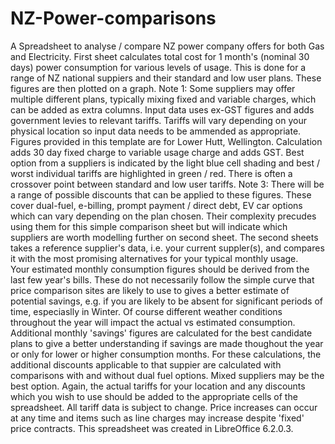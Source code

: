# NZ-Power-comparisons
A Spreadsheet to analyse / compare NZ power company offers for both Gas and Electricity.
First sheet calculates total cost for 1 month's (nominal 30 days) power consumption for various levels of usage.  This is done for a range of NZ national suppiers and their standard and low user plans.  These figures are then plotted on a graph.
Note 1:  Some suppliers may offer multiple different plans, typically mixing fixed and variable charges, which can be added as extra columns.
Input data uses ex-GST figures and adds government levies to relevant tariffs.
Tariffs will vary depending on your physical location so input data needs to be ammended as appropriate.  Figures provided in this template are for Lower Hutt, Wellington.
Calculation adds 30 day fixed charge to variable usage charge and adds GST.
Best option from a suppliers is indicated by the light blue cell shading and best / worst individual tariffs are highlighted in green / red.  There is often a crossover point between standard and low user tariffs.
Note 3:  There will be a range of possible discounts that can be applied to these figures.  These cover dual-fuel, e-billing, prompt payment / direct debt, EV car options which can vary depending on the plan chosen.  Their complexity precudes using them for this simple comparison sheet but will indicate which suppliers are worth modelling further on second sheet.
The second sheets takes a reference supplier's data, i.e. your current suppler(s), and compares it with the most promising alternatives for your typical monthly usage.  
Your estimated monthly consumption figures should be derived from the last few year's bills.  These do not necessarily follow the simple curve that price comparison sites are likely to use to gives a better estimate of potential savings, e.g. if you are likely to be absent for significant periods of time, especiaslly in Winter.  Of course different weather conditions throughout the year will impact the actual vs estimated consumption.
Additional monthly 'savings' figures are calculated for the best candidate plans to give a better understanding if savings are  made thoughout the year or only for lower or higher consumption months. 
For these calculations, the additional discounts applicable to that suppier are calculated with comparisons with and without dual fuel options.  Mixed suppliers may be the best option.
Again, the actual tariffs for your location and any discounts which you wish to use should be added to the appropriate cells of the spreadsheet.
All tariff data is subject to change.  Price increases can occur at any time and items such as line charges may increase despite 'fixed' price contracts.
This spreadsheet was created in LibreOffice 6.2.0.3.
